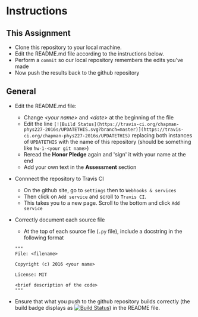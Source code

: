 # Instructions

## This Assignment

* Clone this repository to your local machine.
* Edit the README.md file according to the instructions below.
* Perform a ```commit``` so our local repository remembers the edits you've made
* Now push the results back to the github repository

## General

* Edit the README.md file:
    * Change _\<your name\>_ and _\<date\>_ at the beginning of the file
    * Edit the line ```[![Build Status](https://travis-ci.org/chapman-phys227-2016s/UPDATETHIS.svg?branch=master)](https://travis-ci.org/chapman-phys227-2016s/UPDATETHIS)``` replacing both instances of ```UPDATETHIS``` with the name of this repository (should be something like ```hw-1-<your git name>```)
    * Reread the __Honor Pledge__ again and 'sign' it with your name at the end
    * Add your own text in the __Assessment__ section

* Connnect the repository to Travis CI
    * On the github site, go to ```settings``` then to ```Webhooks & services```
    * Then click on ```Add service``` and scroll to ```Travis CI```.
    * This takes you to a new page. Scroll to the bottom and click ```Add service```

* Correctly document each source file
    * At the top of each source file (```.py``` file), include a docstring in the following format

    ```
    """
    File: <filename>

    Copyright (c) 2016 <your name>

    License: MIT

    <brief description of the code>
    """    
    ```

* Ensure that what you push to the github repository builds correctly (the build badge displays as [![Build Status](https://camo.githubusercontent.com/c71f5665277589f9ba8039c6e1b8bb120a3640b2/68747470733a2f2f696d672e736869656c64732e696f2f7472617669732f436861706d616e43505343323330537072696e6731362f41737369676e6d656e742d582e737667)]()) in the README file.
